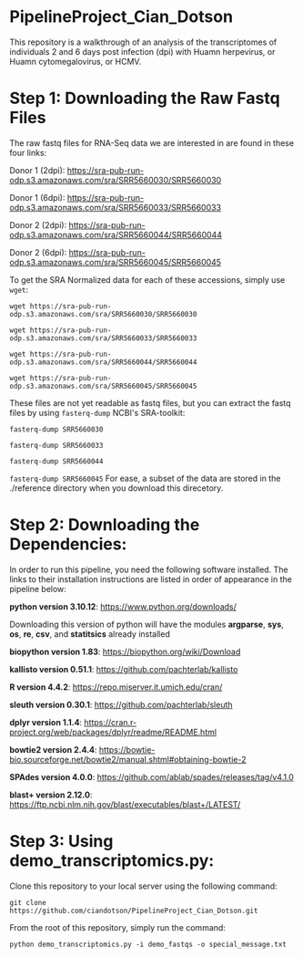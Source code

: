 # PipelineProject_Cian_Dotson
This repository is a walkthrough of an analysis of the transcriptomes of individuals 2 and 6 days post infection (dpi) with Huamn herpevirus, or Huamn cytomegalovirus, or HCMV.

# **Step 1: Downloading the Raw Fastq Files**
The raw fastq files for RNA-Seq data we are interested in are found in these four links:

Donor 1 (2dpi): https://sra-pub-run-odp.s3.amazonaws.com/sra/SRR5660030/SRR5660030

Donor 1 (6dpi): https://sra-pub-run-odp.s3.amazonaws.com/sra/SRR5660033/SRR5660033

Donor 2 (2dpi): https://sra-pub-run-odp.s3.amazonaws.com/sra/SRR5660044/SRR5660044

Donor 2 (6dpi): https://sra-pub-run-odp.s3.amazonaws.com/sra/SRR5660045/SRR5660045

To get the SRA Normalized data for each of these accessions, simply use `wget`:

`wget https://sra-pub-run-odp.s3.amazonaws.com/sra/SRR5660030/SRR5660030`

`wget https://sra-pub-run-odp.s3.amazonaws.com/sra/SRR5660033/SRR5660033`

`wget https://sra-pub-run-odp.s3.amazonaws.com/sra/SRR5660044/SRR5660044`  

`wget https://sra-pub-run-odp.s3.amazonaws.com/sra/SRR5660045/SRR5660045`

These files are not yet readable as fastq files, but you can extract the fastq files by using `fasterq-dump` NCBI's SRA-toolkit:

`fasterq-dump SRR5660030`

`fasterq-dump SRR5660033`

`fasterq-dump SRR5660044`

`fasterq-dump SRR5660045`
For ease, a subset of the data are stored in the ./reference directory when you download this direcetory.

# **Step 2: Downloading the Dependencies**:
In order to run this pipeline, you need the following software installed. The links to their installation instructions are listed in order of appearance in the pipeline below:

**python version 3.10.12**: https://www.python.org/downloads/ 

Downloading this version of python will have the modules **argparse**, **sys**, **os**, **re**, **csv**, and **statitsics** already installed

**biopython version 1.83**: https://biopython.org/wiki/Download 

**kallisto version 0.51.1**: https://github.com/pachterlab/kallisto 

**R version 4.4.2**: https://repo.miserver.it.umich.edu/cran/ 

**sleuth version 0.30.1**: https://github.com/pachterlab/sleuth

**dplyr version 1.1.4**: https://cran.r-project.org/web/packages/dplyr/readme/README.html

**bowtie2 version 2.4.4**: https://bowtie-bio.sourceforge.net/bowtie2/manual.shtml#obtaining-bowtie-2

**SPAdes version 4.0.0**: https://github.com/ablab/spades/releases/tag/v4.1.0

**blast+ version 2.12.0**: https://ftp.ncbi.nlm.nih.gov/blast/executables/blast+/LATEST/

# **Step 3: Using demo_transcriptomics.py**:
Clone this repository to your local server using the following command:

`git clone https://github.com/ciandotson/PipelineProject_Cian_Dotson.git`

From the root of this repository, simply run the command: 

`python demo_transcriptomics.py -i demo_fastqs -o special_message.txt`




  
